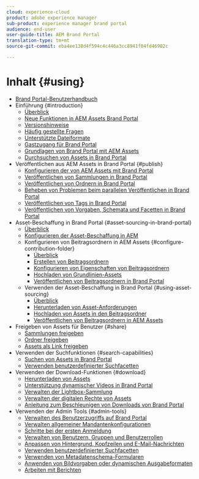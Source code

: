```yaml
---
cloud: experience-cloud
product: adobe experience manager
sub-product: experience manager brand portal
audience: end-user
user-guide-title: AEM Brand Portal
translation-type: tm+mt
source-git-commit: eba4ee138d4f594c4c446a3cc8941f04fd46902c

---
```



# Inhalt {#using}

+ [Brand Portal-Benutzerhandbuch](using/home.md)
+ Einführung {#introduction}
   + [Überblick](using/brand-portal.md)
   + [Neue Funktionen in AEM Assets Brand Portal](using/whats-new.md)
   + [Versionshinweise](using/brand-portal-release-notes.md)
   + [Häufig gestellte Fragen](using/brand-portal-faqs.md)
   + [Unterstützte Dateiformate](using/brand-portal-supported-formats.md)
   + [Gastzugang für Brand Portal](using/guest-access.md)
   + [Grundlagen von Brand Portal mit AEM Assets](https://helpx.adobe.com/experience-manager/kt/assets/using/brand-portal-article-understand.html)
   + [Durchsuchen von Assets in Brand Portal](using/browse-assets-brand-portal.md)
+ Veröffentlichen aus AEM Assets in Brand Portal {#publish}
   + [Konfigurieren der von AEM Assets mit Brand Portal](using/configure-aem-assets-with-brand-portal.md)
   + [Veröffentlichen von Sammlungen in Brand Portal](https://helpx.adobe.com/experience-manager/6-5/assets/using/brand-portal-publish-collection.html)
   + [Veröffentlichen von Ordnern in Brand Portal](https://helpx.adobe.com/experience-manager/6-5/assets/using/brand-portal-publish-folder.html)
   + [Beheben von Problemen beim parallelen Veröffentlichen in Brand Portal](using/troubleshoot-parallel-publishing.md)
   + [Veröffentlichen von Tags in Brand Portal](using/brand-portal-publish-tags.md)
   + [Veröffentlichen von Vorgaben, Schemata und Facetten in Brand Portal](using/publish-schema-search-facets-presets.md)
+ Asset-Beschaffung in Brand Portal {#asset-sourcing-in-brand-portal}
   + [Überblick](using/brand-portal-asset-sourcing.md)
   + [Konfigurieren der Asset-Beschaffung in AEM](using/brand-portal-configure-asset-sourcing.md)
   + Konfigurieren von Beitragsordnern in AEM Assets {#configure-contribution-folder}
      + [Überblick](using/brand-portal-contribution-folder.md)
      + [Erstellen von Beitragsordnern](using/brand-portal-create-contribution-folder.md)
      + [Konfigurieren von Eigenschaften von Beitragsordnern](using/brand-portal-configure-contribution-folder-properties.md)
      + [Hochladen von Grundlinien-Assets](using/brand-portal-upload-baseline-assets.md)
      + [Veröffentlichen von Beitragsordnern in Brand Portal](using/brand-portal-publish-contribution-folder-to-brand-portal.md)
   + Verwenden der Asset-Beschaffung in Brand Portal {#using-asset-sourcing}
      + [Überblick](using/brand-portal-overiew-using-asset-sourcing.md)
      + [Herunterladen von Asset-Anforderungen](using/brand-portal-download-asset-requirements.md)
      + [Hochladen von Assets in den Beitragsordner](using/brand-portal-upload-assets-to-contribution-folder.md)
      + [Veröffentlichen von Beitragsordnern in AEM Assets](using/brand-portal-publish-contribution-folder-to-aem-assets.md)
+ Freigeben von Assets für Benutzer {#share}
   + [Sammlungen freigeben](using/brand-portal-share-collection.md)
   + [Ordner freigeben](using/brand-portal-sharing-folders.md)
   + [Assets als Link freigeben](using/brand-portal-link-share.md)
+ Verwenden der Suchfunktionen {#search-capabilities}
   + [Suchen von Assets in Brand Portal](using/brand-portal-searching.md)
   + [Verwenden benutzerdefinierter Suchfacetten](using/brand-portal-search-facets.md)
+ Verwenden der Download-Funktionen {#download}
   + [Herunterladen von Assets](using/brand-portal-download-users.md)
   + [Unterstützung dynamischer Videos in Brand Portal](using/dynamic-video-brand-portal.md)
   + [Verwalten der Lightbox-Sammlung](using/brand-portal-light-box.md)
   + [Verwalten der digitalen Rechte von Assets](using/manage-digital-rights-of-assets.md)
   + [Anleitung zum Beschleunigen von Downloads von Brand Portal](using/accelerated-download.md)
+ Verwenden der Admin Tools {#admin-tools}
   + [Verwalten des Benutzerzugriffs auf Brand Portal](using/access-configurations-brand-portal.md)
   + [Verwalten allgemeiner Mandantenkonfigurationen](using/brand-portal-general-configuration.md)
   + [Schritte bei der ersten Anmeldung](using/brand-portal-onboarding.md)
   + [Verwalten von Benutzern, Gruppen und Benutzerrollen](using/brand-portal-adding-users.md)
   + [Anpassen von Hintergrund, Kopfzeilen und E-Mail-Nachrichten](using/brand-portal-branding.md)
   + [Verwenden benutzerdefinierter Suchfacetten](using/brand-portal-search-facets.md)
   + [Verwenden von Metadatenschema-Formularen](using/brand-portal-metadata-schemas.md)
   + [Anwenden von Bildvorgaben oder dynamischen Ausgabeformaten](using/brand-portal-image-presets.md)
   + [Arbeiten mit Berichten](using/brand-portal-reports.md)

